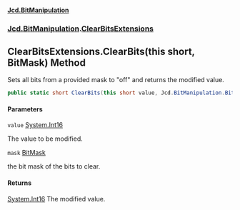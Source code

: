 #### [Jcd.BitManipulation](index.md 'index')
### [Jcd.BitManipulation](Jcd.BitManipulation.md 'Jcd.BitManipulation').[ClearBitsExtensions](Jcd.BitManipulation.ClearBitsExtensions.md 'Jcd.BitManipulation.ClearBitsExtensions')

## ClearBitsExtensions.ClearBits(this short, BitMask) Method

Sets all bits from a provided mask to "off" and returns the modified value.

```csharp
public static short ClearBits(this short value, Jcd.BitManipulation.BitIndexers.BitMask mask);
```
#### Parameters

<a name='Jcd.BitManipulation.ClearBitsExtensions.ClearBits(thisshort,Jcd.BitManipulation.BitIndexers.BitMask).value'></a>

`value` [System.Int16](https://docs.microsoft.com/en-us/dotnet/api/System.Int16 'System.Int16')

The value to be modified.

<a name='Jcd.BitManipulation.ClearBitsExtensions.ClearBits(thisshort,Jcd.BitManipulation.BitIndexers.BitMask).mask'></a>

`mask` [BitMask](Jcd.BitManipulation.BitIndexers.BitMask.md 'Jcd.BitManipulation.BitIndexers.BitMask')

the bit mask of the bits to clear.

#### Returns
[System.Int16](https://docs.microsoft.com/en-us/dotnet/api/System.Int16 'System.Int16')
The modified value.